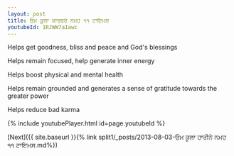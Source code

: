 ```yaml
---
layout: post
title: ਓਮ ਕੂਲਾ ਕਾਰਥਰੇ ਨਮਹ ੧੧ ਟਾਇਮਸ
youtubeId: 1RJWW7aIawc
---
```

 
 
Helps get goodness, bliss and peace and God's blessings
 
Helps remain focused, help generate inner energy 
 
Helps boost physical and mental health 
 
Helps remain grounded and generates a sense of gratitude towards the greater power 
 
Helps reduce bad karma
 
 
 
 


{% include youtubePlayer.html id=page.youtubeId %}
 
[Next]({{ site.baseurl }}{% link  split1/_posts/2013-08-03-ਓਮ ਕੂਲਾ ਹਾਰੀਨੇ ਨਮਹ ੧੧ ਟਾਇਮਸ.md%})
 
